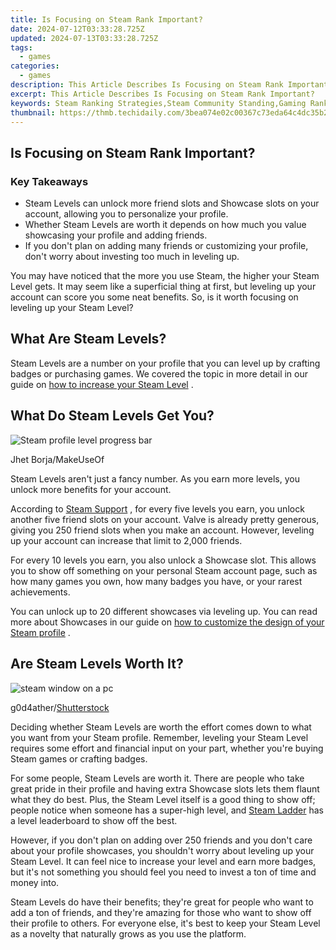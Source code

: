 ```yaml
---
title: Is Focusing on Steam Rank Important?
date: 2024-07-12T03:33:28.725Z
updated: 2024-07-13T03:33:28.725Z
tags:
  - games
categories:
  - games
description: This Article Describes Is Focusing on Steam Rank Important?
excerpt: This Article Describes Is Focusing on Steam Rank Important?
keywords: Steam Ranking Strategies,Steam Community Standing,Gaming Rank Importance,In-Game Performance Metrics,Steam Competitive Gaming Tips,Ranking Systems in Online Games,Social Rank Influencers
thumbnail: https://thmb.techidaily.com/3bea074e02c00367c73eda64c4dc35b2b7531a1754ee9632a9d2f7f9073f37e2.jpg
---
```


## Is Focusing on Steam Rank Important?

### Key Takeaways

* Steam Levels can unlock more friend slots and Showcase slots on your account, allowing you to personalize your profile.
* Whether Steam Levels are worth it depends on how much you value showcasing your profile and adding friends.
* If you don't plan on adding many friends or customizing your profile, don't worry about investing too much in leveling up.

 You may have noticed that the more you use Steam, the higher your Steam Level gets. It may seem like a superficial thing at first, but leveling up your account can score you some neat benefits. So, is it worth focusing on leveling up your Steam Level?

## What Are Steam Levels?

 Steam Levels are a number on your profile that you can level up by crafting badges or purchasing games. We covered the topic in more detail in our guide on [how to increase your Steam Level](https://www.makeuseof.com/how-to-increase-steam-profile-level/) .

## What Do Steam Levels Get You?

![Steam profile level progress bar](https://static1.makeuseofimages.com/wordpress/wp-content/uploads/wm/2023/06/steam-profile-level-progress-bar-1.JPG)

Jhet Borja/MakeUseOf

 Steam Levels aren't just a fancy number. As you earn more levels, you unlock more benefits for your account.

 According to [Steam Support](https://help.steampowered.com/en/faqs/view/1F74-BE45-3AAC-1B47) , for every five levels you earn, you unlock another five friend slots on your account. Valve is already pretty generous, giving you 250 friend slots when you make an account. However, leveling up your account can increase that limit to 2,000 friends.

 For every 10 levels you earn, you also unlock a Showcase slot. This allows you to show off something on your personal Steam account page, such as how many games you own, how many badges you have, or your rarest achievements.

 You can unlock up to 20 different showcases via leveling up. You can read more about Showcases in our guide on [how to customize the design of your Steam profile](https://www.makeuseof.com/how-to-customize-design-steam-profile/) .

## Are Steam Levels Worth It?

![steam window on a pc](https://static1.makeuseofimages.com/wordpress/wp-content/uploads/2024/01/shutterstock_357785195.jpg)

 g0d4ather/[Shutterstock](https://www.shutterstock.com/image-photo/saransk-russia-january-03-2016-steam-357785195)

 Deciding whether Steam Levels are worth the effort comes down to what you want from your Steam profile. Remember, leveling your Steam Level requires some effort and financial input on your part, whether you're buying Steam games or crafting badges.

 For some people, Steam Levels are worth it. There are people who take great pride in their profile and having extra Showcase slots lets them flaunt what they do best. Plus, the Steam Level itself is a good thing to show off; people notice when someone has a super-high level, and [Steam Ladder](https://steamladder.com/) has a level leaderboard to show off the best.

 However, if you don't plan on adding over 250 friends and you don't care about your profile showcases, you shouldn't worry about leveling up your Steam Level. It can feel nice to increase your level and earn more badges, but it's not something you should feel you need to invest a ton of time and money into.

 Steam Levels do have their benefits; they're great for people who want to add a ton of friends, and they're amazing for those who want to show off their profile to others. For everyone else, it's best to keep your Steam Level as a novelty that naturally grows as you use the platform.


<ins class="adsbygoogle"
     style="display:block"
     data-ad-format="autorelaxed"
     data-ad-client="ca-pub-7571918770474297"
     data-ad-slot="1223367746"></ins>



<ins class="adsbygoogle"
     style="display:block"
     data-ad-client="ca-pub-7571918770474297"
     data-ad-slot="8358498916"
     data-ad-format="auto"
     data-full-width-responsive="true"></ins>




